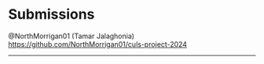 # Submissions

@NorthMorrigan01 (Tamar Jalaghonia) https://github.com/NorthMorrigan01/culs-project-2024

---
